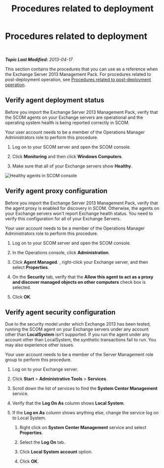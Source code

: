 ﻿---
title: Procedures related to deployment
TOCTitle: Procedures related to deployment
ms:assetid: 6b7682bd-fe3d-43b9-a7db-66c0ac17656f
ms:mtpsurl: https://technet.microsoft.com/en-us/library/Dn195909(v=EXCHG.150)
ms:contentKeyID: 53181784
ms.author: dstrome
ms.date: 05/14/2016
mtps_version: v=EXCHG.150
---

<div data-xmlns="http://www.w3.org/1999/xhtml">

<div class="topic" data-xmlns="http://www.w3.org/1999/xhtml" data-msxsl="urn:schemas-microsoft-com:xslt" data-cs="http://msdn.microsoft.com/en-us/">

<div data-asp="http://msdn2.microsoft.com/asp">

# Procedures related to deployment

</div>

<div id="mainSection">

<div id="mainBody">

<span> </span>

_**Topic Last Modified:** 2013-04-17_

This section contains the procedures that you can use as a reference when the Exchange Server 2013 Management Pack. For procedures related to post-deployment operation, see [Procedures related to post-deployment operation](procedures-related-to-post-deployment-operation.md).

<span id="VerifyDeployment"></span>

<div>

## Verify agent deployment status

Before you import the Exchange Server 2013 Management Pack, verify that the SCOM agents on your Exchange servers are operational and the operating system health is being reported correctly in SCOM.

Your user account needs to be a member of the Operations Manager Administrators role to perform this procedure.

1.  Log on to your SCOM server and open the SCOM console.

2.  Click **Monitoring** and then click **Windows Computers**.

3.  Make sure that all of your Exchange servers show **Healthy**.

![Healthy agents in SCOM console](images/Dn195909.7d1ff0bb-419e-40dc-babf-5fa2fb7229a8(EXCHG.150).png "Healthy agents in SCOM console")

</div>

<span id="VerifyProxy"></span>

<div>

## Verify agent proxy configuration

Before you import the Exchange Server 2013 Management Pack, verify that the agent proxy is enabled for discovery in SCOM. Otherwise, the agents on your Exchange servers won't report Exchange health status. You need to verify this configuration for all of your Exchange Servers.

Your user account needs to be a member of the Operations Manager Administrators role to perform this procedure.

1.  Log on to your SCOM server and open the SCOM console.

2.  In the Operations console, click **Administration**.

3.  Click **Agent Managed**. , right-click your Exchange server, and then select **Properties**.

4.  On the **Security** tab, verify that the **Allow this agent to act as a proxy and discover managed objects on other computers** check box is selected.

5.  Click **OK**.

</div>

<span id="VerifySecurity"></span>

<div>

## Verify agent security configuration

Due to the security model under which Exchange 2013 has been tested, running the SCOM agent on your Exchange servers under any account other than **LocalSystem** isn’t supported. If you run the agent under any account other than LocalSystem, the synthetic transactions fail to run. You may also experience other issues.

Your user account needs to be a member of the Server Management role group to perform this procedure.

1.  Log on to your Exchange server.

2.  Click **Start** \> **Administrative Tools** \> **Services**.

3.  Scroll down the list of services to find the **System Center Management** service.

4.  Verify that the **Log On As** column shows **Local System**.

5.  If the **Log on As** column shows anything else, change the service log on to Local System.
    
    1.  Right click on **System Center Management** service and select **Properties**.
    
    2.  Select the **Log On** tab.
    
    3.  Click **Local System account** option.
    
    4.  Click **OK**.

</div>

</div>

<span> </span>

</div>

</div>

</div>

